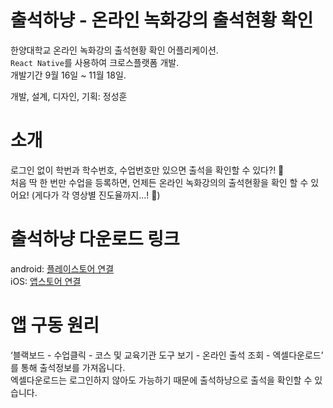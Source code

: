 # 출석하냥 - 온라인 녹화강의 출석현황 확인

한양대학교 온라인 녹화강의 출석현황 확인 어플리케이션.  
`React Native`를 사용하여 크로스플랫폼 개발.  
개발기간 9월 16일 ~ 11월 18일.

개발, 설계, 디자인, 기획: 정성훈

# 소개   
로그인 없이 학번과 학수번호, 수업번호만 있으면 출석을 확인할 수 있다?! 🥳  
처음 딱 한 번만 수업을 등록하면, 언제든 온라인 녹화강의의 출석현황을 확인 할 수 있어요! (게다가 각 영상별 진도율까지...! 🤭)   

# 출석하냥 다운로드 링크

android: [플레이스토어 연결](https://play.google.com/store/apps/details?id=com.sweethoneybee.ChulseokHanyang)  
iOS: [앱스토어 연결](https://apps.apple.com/us/app/%EC%B6%9C%EC%84%9D%ED%95%98%EB%83%A5/id1540962786#?platform=iphone)
  
# 앱 구동 원리
‘블랙보드 - 수업클릭 - 코스 및 교육기관 도구 보기 - 온라인 출석 조회 - 엑셀다운로드’ 를 통해 출석정보를 가져옵니다.  
엑셀다운로드는 로그인하지 않아도 가능하기 때문에 출석하냥으로 출석을 확인할 수 있습니다.  
